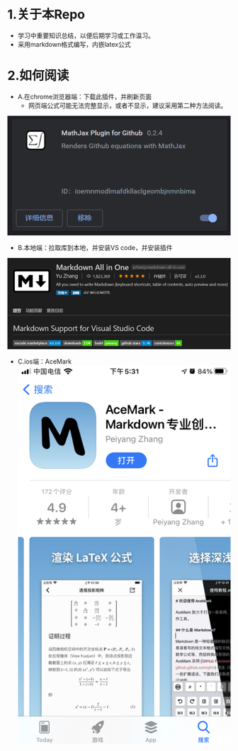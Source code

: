 # 1.关于本Repo
- 学习中重要知识总结，以便后期学习或工作温习。
- 采用markdown格式编写，内嵌latex公式

# 2.如何阅读
- A.在chrome浏览器端：下载此插件，并刷新页面
   - 网页端公式可能无法完整显示，或者不显示，建议采用第二种方法阅读。
  
![](.pic/1.png)

- B.本地端：拉取库到本地，并安装VS code，并安装插件

![](.pic/2.png)

- C.ios端：AceMark
![](.pic/6.png)





















